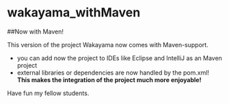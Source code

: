 # wakayama_withMaven
##Now with Maven!

This version of the project Wakayama now comes with Maven-support.

- you can add now the project to IDEs like Eclipse and IntelliJ as an Maven project
- external libraries or dependencies are now handled by the pom.xml!
**This makes the integration of the project much more enjoyable!**

Have fun my fellow students.
